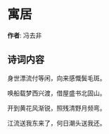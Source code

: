 # 寓居

**作者**: 冯去非

## 诗词内容

身世漂流付等闲，向来感慨鬓毛斑。

唤船载梦西兴渡，借屋盛书北固山。

开到黄花风渐锐，照残清野月频弯。

江流送我东来了，何日潮头送我还。

